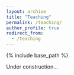 ```yaml
---
layout: archive
title: "Teaching"
permalink: /teaching/
author_profile: true
redirect_from:
  - /teaching
---
```


{% include base_path %}

Under construction...